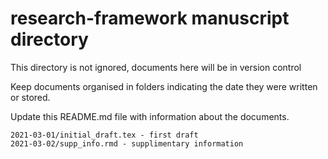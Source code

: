 # research-framework manuscript directory
This directory is not ignored, documents here will be in version control

Keep documents organised in folders indicating the date they were written or stored.

Update this README.md file with information about the documents.

    2021-03-01/initial_draft.tex - first draft
    2021-03-02/supp_info.rmd - supplimentary information
